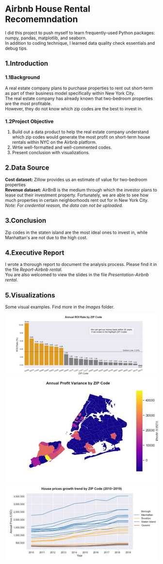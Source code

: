 # Airbnb House Rental Recomemndation
I did this project to push myself to learn frequently-used Python packages: numpy, pandas, matplotlib, and seaborn. </br>
In addition to coding technique, I learned data quality check essentials and debug tips.

## 1.Introduction
### 1.1Background
A real estate company plans to purchase properties to rent out short-term as part of their business model specifically within New York City. </br> 
The real estate company has already known that two-bedroom properties are the most profitable. </br> 
However, they do not know which zip codes are the best to invest in. 

### 1.2Project Objective
1) Build out a data product to help the real estate company understand which zip codes would generate the most profit on short-term house rentals within NYC on the Airbnb platform.</br> 
2) Wrtie well-formatted and well-commented codes. </br>
3) Present conclusion with visualizations.
  
## 2.Data Source
**Cost dataset:** Zillow provides us an estimate of value for two-bedroom properties</br>
**Revenue dataset:** AirBnB is the medium through which the investor plans to lease out their investment property. Fortunately, we are able to see how much properties in certain neighborhoods rent out for in New York City. </br>
*Note: For credential reason, the data can not be uploaded.*

## 3.Conclusion
Zip codes in the staten island are the most ideal ones to invest in, while Manhattan's are not due to the high cost. 

## 4.Executive Report
I wrote a thorough report to document the analysis process. Please find it in the file *Report-Airbnb rental*.</br> 
You are also welcomed to view the slides in the file *Presentation-Airbnb rental*.

## 5.Visualizations
Some visual examples. Find more in the *Images* folder.

![](Images/ROI%20barplot.png)
![](Images/profit.png)
![](Images/house%20price%20trend.png)
